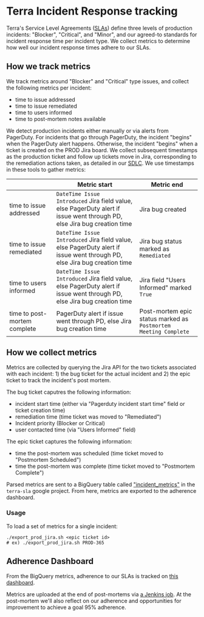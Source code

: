 # Terra Incident Response tracking

Terra's Service Level Agreements ([SLAs](https://docs.google.com/spreadsheets/d/1Qcfve-nHlS0Udq31nZlfwBDjguhsJ8sxm0Q7RqfZM8o/edit#gid=0)) define three levels of production incidents: "Blocker", "Critical", and "Minor", and our agreed-to standards for incident response time per incident type. We collect metrics to determine how well our incident response times adhere to our SLAs.

## How we track metrics

We track metrics around "Blocker" and "Critical" type issues, and collect the following metrics per incident:
- time to issue addressed
- time to issue remediated
- time to users informed
- time to post-mortem notes available 

We detect production incidents either manually or via alerts from PagerDuty.  For incidents that go through PagerDuty, the incident "begins" when the PagerDuty alert happens.  Otherwise, the incident "begins" when a ticket is created on the PROD Jira board.  We collect subsequent timestamps as the production ticket and follow up tickets move in Jira, corresponding to the remediation actions taken, as detailed in our [SDLC](https://docs.google.com/document/d/1rLUMry-VAWsewEz2mOLfdzH-7UKxuIn35VlzZH90CcI/edit#).  We use timestamps in these tools to gather metrics:

|   | Metric start | Metric end |
| --- | --- | --- |
| time to issue addressed | `DateTime Issue Introduced` Jira field value, else PagerDuty alert if issue went through PD, else Jira bug creation time | Jira bug created |
| time to issue remediated | `DateTime Issue Introduced` Jira field value, else PagerDuty alert if issue went through PD, else Jira bug creation time | Jira bug status marked as `Remediated` |
| time to users informed | `DateTime Issue Introduced` Jira field value, else PagerDuty alert if issue went through PD, else Jira bug creation time | Jira field "Users Informed" marked `True` |
| time to post-mortem complete | PagerDuty alert if issue went through PD, else Jira bug creation time | Post-mortem epic status marked as `Postmortem Meeting Complete` |

## How we collect metrics

Metrics are collected by querying the Jira API for the two tickets associated with each incident: 1) the bug ticket for the actual incident and 2) the epic ticket to track the incident's post mortem. 

The bug ticket caputres the following information:
- incident start time (either via "Pagerduty incident start time" field or ticket creation time)
- remediation time (time ticket was moved to "Remediated")
- Incident priority (Blocker or Critical)
- user contacted time (via "Users Informed" field)

The epic ticket captures the following information:
- time the post-mortem was scheduled (time ticket moved to "Postmortem Scheduled")
- time the post-mortem was complete (time ticket moved to "Postmortem Complete")

Parsed metrics are sent to a BigQuery table called ["incident_metrics"](https://console.cloud.google.com/bigquery?project=terra-sla&p=terra-sla&d=sla&t=incident_metrics&page=table) in the `terra-sla` google project.  From here, metrics are exported to the adherence dashboard. 

### Usage

To load a set of metrics for a single incident:
```
./export_prod_jira.sh <epic ticket id>
# ex) ./export_prod_jira.sh PROD-365
```

## Adherence Dashboard

From the BigQuery metrics, adherence to our SLAs is tracked on [this dashboard](https://datastudio.google.com/u/0/reporting/1jYdIsy7oqok8jC-d0OcCODdFqYwJR3HV/page/7GlNB). 

Metrics are uploaded at the end of post-mortems via [a Jenkins job](https://fc-jenkins.dsp-techops.broadinstitute.org/job/upload-terra-incident-metrics/).  At the post-mortem we'll also reflect on our adherence and opportunities for improvement to achieve a goal 95% adherence.
